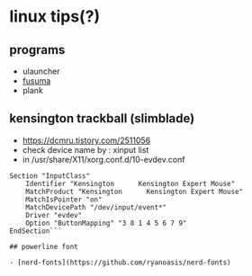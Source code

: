 # linux tips(?)

## programs

- ulauncher
- [fusuma](https://github.com/iberianpig/fusuma)
- plank

## kensington trackball (slimblade)

- <https://dcmru.tistory.com/2511056>
- check device name by : xinput list
- in /usr/share/X11/xorg.conf.d/10-evdev.conf

```
Section "InputClass"
	Identifier "Kensington      Kensington Expert Mouse"
	MatchProduct "Kensington      Kensington Expert Mouse"
	MatchIsPointer "on"
	MatchDevicePath "/dev/input/event*"
	Driver "evdev"
	Option "ButtonMapping" "3 8 1 4 5 6 7 9"
EndSection```

## powerline font

- [nerd-fonts](https://github.com/ryanoasis/nerd-fonts)
